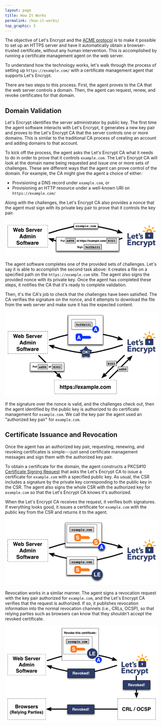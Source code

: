 ```yaml
---
layout: page
title: How It Works
permalink: /how-it-works/
top_graphic: 3
---
```


The objective of Let's&nbsp;Encrypt and the [ACME protocol](https://ietf-wg-acme.github.io/acme/) is to make it possible to set up an HTTPS server and have it automatically obtain a browser-trusted certificate, without any human intervention.  This is accomplished by running a certificate management agent on the web server.

To understand how the technology works, let's walk through the process of setting up `https://example.com/` with a certificate management agent that supports Let's&nbsp;Encrypt.

There are two steps to this process.  First, the agent proves to the CA that the web server controls a domain.  Then, the agent can request, renew, and revoke certificates for that domain.

## Domain Validation

Let's&nbsp;Encrypt identifies the server administrator by public key.  The first time the agent software interacts with Let's&nbsp;Encrypt, it generates a new key pair and proves to the Let's&nbsp;Encrypt CA that the server controls one or more domains.  This is similar to the traditional CA process of creating an account and adding domains to that account.

To kick off the process, the agent asks the Let's Encrypt CA what it needs to do in order to prove that it controls `example.com`.  The Let's Encrypt CA will look at the domain name being requested and issue one or more sets of challenges.   These are different ways that the agent can prove control of the domain.  For example, the CA might give the agent a choice of either:

* Provisioning a DNS record under `example.com`, or
* Provisioning an HTTP resource under a well-known URI on `https://example.com/`

Along with the challenges, the Let's Encrypt CA also provides a nonce that the agent must sign with its private key pair to prove that it controls the key pair.

<div class="howitworks-figure">
<img alt="Requesting challenges to validate example.com"
     src="/images/howitworks_challenge.png"/>
</div>

The agent software completes one of the provided sets of challenges.   Let's say it is able to accomplish the second task above: it creates a file on a specified path on the `https://example.com` site.  The agent also signs the provided nonce with its private key.  Once the agent has completed these steps, it notifies the CA that it's ready to complete validation.

Then, it's the CA's job to check that the challenges have been satisfied.  The CA verifies the signature on the nonce, and it attempts to download the file from the web server and make sure it has the expected content.

<div class="howitworks-figure">
<img alt="Requesting authorization to act for example.com"
     src="/images/howitworks_authorization.png"/>
</div>

If the signature over the nonce is valid, and the challenges check out, then the agent identified by the public key is authorized to do certificate management for `example.com`.  We call the key pair the agent used an "authorized key pair" for `example.com`.


## Certificate Issuance and Revocation

Once the agent has an authorized key pair, requesting, renewing, and revoking certificates is simple---just send certificate management messages and sign them with the authorized key pair.

To obtain a certificate for the domain, the agent constructs a PKCS#10 [Certificate Signing Request](https://tools.ietf.org/html/rfc2986) that asks the Let's&nbsp;Encrypt CA to issue a certificate for `example.com` with a specified public key.  As usual, the CSR includes a signature by the private key corresponding to the public key in the CSR.  The agent also signs the whole CSR with the authorized key for `example.com` so that the Let's&nbsp;Encrypt CA knows it's authorized.

When the Let's&nbsp;Encrypt CA receives the request, it verifies both signatures.  If everything looks good, it issues a certificate for `example.com` with the public key from the CSR and returns it to the agent.

<div class="howitworks-figure">
<img alt="Requesting a certificate for example.com"
     src="/images/howitworks_certificate.png"/>
</div>

Revocation works in a similar manner.  The agent signs a revocation request with the key pair authorized for `example.com`, and the Let's&nbsp;Encrypt CA verifies that the request is authorized.  If so, it publishes revocation information into the normal revocation channels (i.e., CRLs, OCSP), so that relying parties such as browsers can know that they shouldn't accept the revoked certificate.

<div class="howitworks-figure">
<img alt="Requesting revocation of a certificate for example.com"
     src="/images/howitworks_revocation.png"/>
</div>

